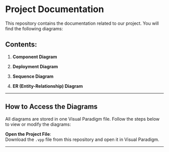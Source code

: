# Project Documentation

This repository contains the documentation related to our project. You will find the following diagrams:

## Contents:

1. **Component Diagram**  

2. **Deployment Diagram**  

3. **Sequence Diagram**  

4. **ER (Entity-Relationship) Diagram**  

---

## How to Access the Diagrams

All diagrams are stored in one Visual Paradigm file. Follow the steps below to view or modify the diagrams:

**Open the Project File**:  
   Download the `.vpp` file from this repository and open it in Visual Paradigm.

---
